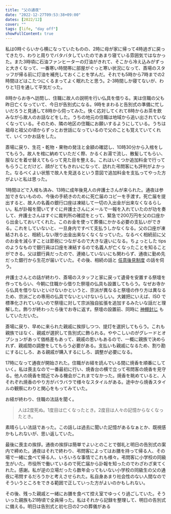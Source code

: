 ```yaml
---
title: "父の通夜"
date: "2022-12-27T09:53:38+09:00"
dates: [2022/12]
cover: ""
tags: [life, "day off"]
showFullContent: true
---
```


私は0時ぐらいから横になっていたものの、2時に母が家に帰って4時過ぎに戻ってきたり、わりと周りでバタバタしていたのであまり寝ている雰囲気ではなかった。また3時頃に石油ファンヒーターの灯油がきれて、そこから冷え込みがずっと大きくなって、一番寒い時間帯に部屋がぐっと寒い状況になって、斎場のスタッフが帰る前に灯油を補充しておくことを学んだ。それでも5時から7時までの2時間ほどはこたつにくるまってよく眠れたと思う。2-3時間しか寝てないが、わりと1日を通して平気だった。

8時からお寺へ訪問し、住職に故人の説明を行い仏具を借りる。実は住職の父も昨日亡くなっていて、今日が告別式になる。9時をまわると告別式の準備に忙しいだろうと見通して8時から伺ってみた。快く応対してくれて8時からお茶を飲みながら故人のお話などをした。うちの地元の住職は地域から追い出されていなくなっている。そのため、隣の地区の住職にお願いするようにしている。うちは祖母と祖父の頃からずっとお世話になっているので父のことも覚えていてくれて、いくつかお話をした。

斎場に戻り、生花・乾物・果物の発注と金額の確認し、10時30分から入棺をしてもらう。故人を棺に納めていただく際、かるくお湯で流し、散髪してもらい、服などを着せ替えてもらって見た目を整える。これはいくつか追加料金で行ってもらうことだけど、顔がとてもきれいになって、訪れた弔問客にも評判がよかった。なるべくよい状態で故人を見送るという意図で追加料金を支払ってやった方がよいと私は思った。

1時間ほどで入棺も済み、13時に成年後見人の弁護士さんが来られた。通夜は参加できないものの、今後の手続きのために死亡届のコピーを手渡す。死亡届を提出すると、故人の名義の銀行口座は凍結して一切の入出金が出来なくなるらしい。私が訃報を聞いてすぐに弁護士さんにメールで一報を入れていたのが功を奏して、弁護士さんはすぐに裁判所の確認をとって、緊急で200万円を父の口座から出金しておいてくれた。このお金を使って葬儀にかかる必要の支払いができる。これをしていないと、一旦身内ですべて支払うしかなくなる。父の口座が凍結されると、相続しない限り出金出来なくなくなっていた。なるべく相続前に父のお金を減らすことは節税につながるので大きな違いになる。ちょっとした tips のようなもので銀行員は口座を凍結するので名義人が亡くなったことを知ることができる。父は銀行員だったので、連絡していないにも関わらず、通夜に勤め先だった銀行から生花が届いていた。その後、相続の話と [任意後見制度](https://guardianship.mhlw.go.jp/personal/type/optional_guardianship/) の話を伺う。

弁護士さんとの話が終わり、斎場のスタッフと家に戻って遺骨を安置する祭壇を作ってもらい、今朝に住職から借りた祭壇の仏具も設置してもらう。なぜお寺から仏具を借りないといけないかというと、宗派が異なると祭壇の作り方は異なるため、宗派ごとの専用の仏具でないといけないらしい。大雑把にいえば、ISO で標準化されていないので祭壇に対して宗派独自拡張を追加するみたいな話だと理解した。飾りが終わったら後でお寺に返す。祭壇の設置前、同時に [神棚封じ](https://www.e-sogi.com/guide/876/) もしていただいた。

斎場に戻り、早めに来られた親戚に挨拶しつつ、提灯を選択してもらう。これも親族ではなく、親戚が選択して告別式に飾られる。ややこしいのがグレードとオプションがあって価格差もあって、親戚の思いもあるので、一概に親族で決められず、親戚間の調整をしてもらう必要がある。支払いも親戚になるため、割り勘にするにしろ、ある親戚が購入するにしろ、調整が必要になる。

17時になって通夜が開始された。住職がお経を読んでいる間に焼香を順番にしていく。私は喪主なので一番最初に行い、焼香台の横で立って弔問客の焼香を見守る。他人の焼香を間近でみる機会がこれまでなかった。焼香を眺めていると、人それぞれ焼香のやり方がバラバラで様々なスタイルがある。途中から焼香スタイルの観察にわりと関心をもってみていた。

お経が終わり、住職の法話を聞く。

> 人は2度死ぬ。1度目は亡くなったとき。2度目は人々の記憶からなくなったとき。

素晴らしい法話であった。この話しは過去に聞いた記憶があるなぁとか、既視感かもしれないが、思い返していた。

最後に喪主の挨拶。通夜の挨拶は簡単でよいとのことで御礼と明日の告別式の案内で締めた。通夜はそれで終わり、弔問客によってはお膳を持って帰る人、その場で一緒に食べて帰る人、いろいろな事情でこれも様々。弔問客に小学校の同級生がいた。市役所で働いているので死亡届から訃報を知ったのでわざわざ来てくれた。感謝。私が逆の立場だったら数年会ってもいない小学校の同級生の父の通夜に弔問するだろうかと考えさせられた。私自身あまり社会性のない人間なのでそういうところをできる範囲で正していった方がよいのかもしれない。

その後、残った親戚と一緒にお膳を食べて控え室でゆっくり過ごしていた。そういった親族も21時頃で全員帰った。私はそれから記録を整理して、明日の告別式に備える。明日は告別式と初七日の2つの葬儀がある

